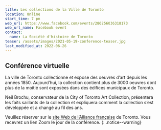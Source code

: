 ```yaml
---
title: Les collections de la Ville de Toronto
location: Online
start_time: 7 pm
web_url: https://www.facebook.com/events/286256036318173
web_url_name: Facebook event
contact:
  name: La Société d'histoire de Toronto
teaser: /assets/images/2021-05-19-conference-teaser.jpg
last_modified_at: 2022-06-26
---
```


## Conférence virtuelle

La ville de Toronto collectionne et expose des oeuvres d’art depuis les années
1850\. Aujourd’hui, la collection contient plus de 3000 oeuvres dont plus de la
moitié sont exposées dans des édifices municipaux de Toronto.

Neil Brochu, conservateur de la City of Toronto Art Collection, présentera les
faits saillants de la collection et expliquera comment la collection s’est
développée et a changé au fil des ans.

Veuillez réserver sur le [site Web de l’Alliance française][af] de Toronto.
Vous recevrez un lien Zoom le jour de la conférence.
{: .notice--warning}

[af]: <https://www.alliance-francaise.ca/fr/culturel/tous-nos-evenements/conferences2020/les-collections-de-la-ville-de-toronto>
